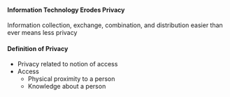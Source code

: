 #### Information Technology Erodes Privacy
Information collection, exchange, combination, and distribution easier than ever means less privacy

#### Definition of Privacy
- Privacy related to notion of access
- Access
	- Physical proximity to a person
	- Knowledge about a person
